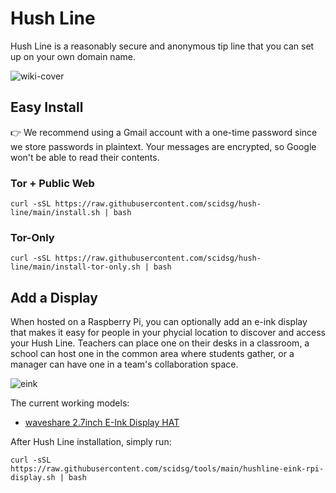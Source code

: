 # Hush Line
Hush Line is a reasonably secure and anonymous tip line that you can set up on your own domain name.

![wiki-cover](https://user-images.githubusercontent.com/28545431/235570788-51e55fe0-8774-453d-a3bf-5517b6d27e60.png)

## Easy Install
👉 We recommend using a Gmail account with a one-time password since we store passwords in plaintext.
Your messages are encrypted, so Google won't be able to read their contents.

### Tor + Public Web
```
curl -sSL https://raw.githubusercontent.com/scidsg/hush-line/main/install.sh | bash
```

### Tor-Only
```
curl -sSL https://raw.githubusercontent.com/scidsg/hush-line/main/install-tor-only.sh | bash
```

## Add a Display
When hosted on a Raspberry Pi, you can optionally add an e-ink display that makes it easy for people in your phycial location to discover and access your Hush Line. Teachers can place one on their desks in a classroom, a school can host one in the common area where students gather, or a manager can have one in a team's collaboration space. 

![eink](https://user-images.githubusercontent.com/28545431/236719289-f5e4cc11-861d-4c99-a80f-d5e434c50c3c.png)

The current working models:
* [waveshare 2.7inch E-Ink Display HAT](https://www.waveshare.com/2.7inch-e-paper-hat.htm)

After Hush Line installation, simply run:
```
curl -sSL https://raw.githubusercontent.com/scidsg/tools/main/hushline-eink-rpi-display.sh | bash
```
